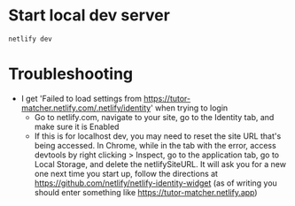 # Start local dev server
```
netlify dev
```

# Troubleshooting
- I get 'Failed to load settings from https://tutor-matcher.netlify.com/.netlify/identity' when trying to login
  - Go to netlify.com, navigate to your site, go to the Identity tab, and make sure it is Enabled
  - If this is for localhost dev, you may need to reset the site URL that's being accessed. In Chrome, while in the tab with the error, access devtools by right clicking > Inspect, go to the application tab, go to Local Storage, and delete the netlifySiteURL. It will ask you for a new one next time you start up, follow the directions at https://github.com/netlify/netlify-identity-widget (as of writing you should enter something like https://tutor-matcher.netlify.app)
